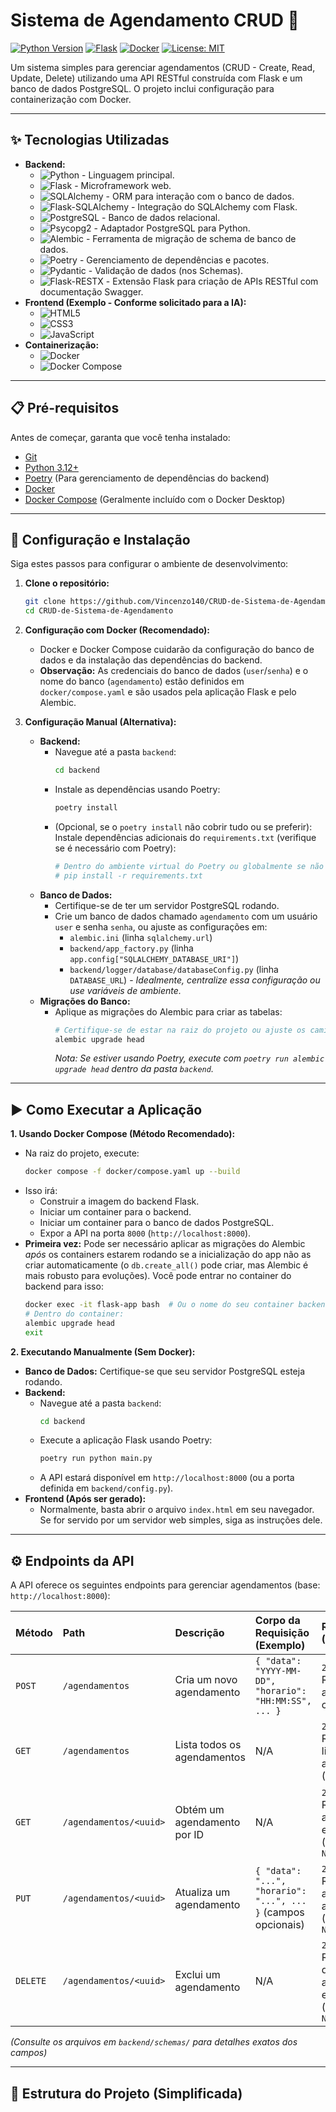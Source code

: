 # Sistema de Agendamento CRUD 📅

[![Python Version](https://img.shields.io/badge/Python-3.12+-blue.svg?style=for-the-badge&logo=python)](https://www.python.org/)
[![Flask](https://img.shields.io/badge/Flask-3.1.0-black.svg?style=for-the-badge&logo=flask)](https://flask.palletsprojects.com/)
[![Docker](https://img.shields.io/badge/Docker-Compose-blue.svg?style=for-the-badge&logo=docker)](https://www.docker.com/)
[![License: MIT](https://img.shields.io/badge/License-MIT-yellow.svg?style=for-the-badge)](https://opensource.org/licenses/MIT)

Um sistema simples para gerenciar agendamentos (CRUD - Create, Read, Update, Delete) utilizando uma API RESTful construída com Flask e um banco de dados PostgreSQL. O projeto inclui configuração para containerização com Docker.

---

## ✨ Tecnologias Utilizadas

*   **Backend:**
    *   ![Python](https://img.shields.io/badge/Python-3.12+-3776AB?style=flat-square&logo=python&logoColor=white) - Linguagem principal.
    *   ![Flask](https://img.shields.io/badge/Flask-3.1.0-000000?style=flat-square&logo=flask&logoColor=white) - Microframework web.
    *   ![SQLAlchemy](https://img.shields.io/badge/SQLAlchemy-ORM-D71F00?style=flat-square&logo=sqlalchemy&logoColor=white) - ORM para interação com o banco de dados.
    *   ![Flask-SQLAlchemy](https://img.shields.io/badge/Flask--SQLAlchemy-Integration-red?style=flat-square) - Integração do SQLAlchemy com Flask.
    *   ![PostgreSQL](https://img.shields.io/badge/PostgreSQL-Database-336791?style=flat-square&logo=postgresql&logoColor=white) - Banco de dados relacional.
    *   ![Psycopg2](https://img.shields.io/badge/Psycopg2-Driver-blue?style=flat-square) - Adaptador PostgreSQL para Python.
    *   ![Alembic](https://img.shields.io/badge/Alembic-Migrations-lightgrey?style=flat-square) - Ferramenta de migração de schema de banco de dados.
    *   ![Poetry](https://img.shields.io/badge/Poetry-Dependency%20Management-60A5FA?style=flat-square&logo=poetry&logoColor=white) - Gerenciamento de dependências e pacotes.
    *   ![Pydantic](https://img.shields.io/badge/Pydantic-Data%20Validation-e92063?style=flat-square) - Validação de dados (nos Schemas).
    *   ![Flask-RESTX](https://img.shields.io/badge/Flask--RESTX-API%20Docs%20%26%20Helpers-4EA8B6?style=flat-square) - Extensão Flask para criação de APIs RESTful com documentação Swagger.
*   **Frontend (Exemplo - Conforme solicitado para a IA):**
    *   ![HTML5](https://img.shields.io/badge/HTML5-Structure-E34F26?style=flat-square&logo=html5&logoColor=white)
    *   ![CSS3](https://img.shields.io/badge/CSS3-Styling-1572B6?style=flat-square&logo=css3&logoColor=white)
    *   ![JavaScript](https://img.shields.io/badge/JavaScript-Logic-F7DF1E?style=flat-square&logo=javascript&logoColor=black)
*   **Containerização:**
    *   ![Docker](https://img.shields.io/badge/Docker-Containerization-2496ED?style=flat-square&logo=docker&logoColor=white)
    *   ![Docker Compose](https://img.shields.io/badge/Docker%20Compose-Orchestration-2496ED?style=flat-square&logo=docker&logoColor=white)

---

## 📋 Pré-requisitos

Antes de começar, garanta que você tenha instalado:

*   [Git](https://git-scm.com/)
*   [Python 3.12+](https://www.python.org/)
*   [Poetry](https://python-poetry.org/docs/#installation) (Para gerenciamento de dependências do backend)
*   [Docker](https://docs.docker.com/get-docker/)
*   [Docker Compose](https://docs.docker.com/compose/install/) (Geralmente incluído com o Docker Desktop)

---

## 🚀 Configuração e Instalação

Siga estes passos para configurar o ambiente de desenvolvimento:

1.  **Clone o repositório:**
    ```bash
    git clone https://github.com/Vincenzo140/CRUD-de-Sistema-de-Agendamento.git
    cd CRUD-de-Sistema-de-Agendamento
    ```

2.  **Configuração com Docker (Recomendado):**
    *   Docker e Docker Compose cuidarão da configuração do banco de dados e da instalação das dependências do backend.
    *   **Observação:** As credenciais do banco de dados (`user`/`senha`) e o nome do banco (`agendamento`) estão definidos em `docker/compose.yaml` e são usados pela aplicação Flask e pelo Alembic.

3.  **Configuração Manual (Alternativa):**
    *   **Backend:**
        *   Navegue até a pasta `backend`:
            ```bash
            cd backend
            ```
        *   Instale as dependências usando Poetry:
            ```bash
            poetry install
            ```
        *   (Opcional, se o `poetry install` não cobrir tudo ou se preferir): Instale dependências adicionais do `requirements.txt` (verifique se é necessário com Poetry):
            ```bash
            # Dentro do ambiente virtual do Poetry ou globalmente se não usar venv
            # pip install -r requirements.txt
            ```
    *   **Banco de Dados:**
        *   Certifique-se de ter um servidor PostgreSQL rodando.
        *   Crie um banco de dados chamado `agendamento` com um usuário `user` e senha `senha`, ou ajuste as configurações em:
            *   `alembic.ini` (linha `sqlalchemy.url`)
            *   `backend/app_factory.py` (linha `app.config["SQLALCHEMY_DATABASE_URI"]`)
            *   `backend/logger/database/databaseConfig.py` (linha `DATABASE_URL`) - *Idealmente, centralize essa configuração ou use variáveis de ambiente.*
    *   **Migrações do Banco:**
        *   Aplique as migrações do Alembic para criar as tabelas:
            ```bash
            # Certifique-se de estar na raiz do projeto ou ajuste os caminhos
            alembic upgrade head
            ```
            *Nota: Se estiver usando Poetry, execute com `poetry run alembic upgrade head` dentro da pasta `backend`.*

---

## ▶️ Como Executar a Aplicação

**1. Usando Docker Compose (Método Recomendado):**

*   Na raiz do projeto, execute:
    ```bash
    docker compose -f docker/compose.yaml up --build
    ```
*   Isso irá:
    *   Construir a imagem do backend Flask.
    *   Iniciar um container para o backend.
    *   Iniciar um container para o banco de dados PostgreSQL.
    *   Expor a API na porta `8000` (`http://localhost:8000`).
*   **Primeira vez:** Pode ser necessário aplicar as migrações do Alembic *após* os containers estarem rodando se a inicialização do app não as criar automaticamente (o `db.create_all()` pode criar, mas Alembic é mais robusto para evoluções). Você pode entrar no container do backend para isso:
    ```bash
    docker exec -it flask-app bash  # Ou o nome do seu container backend
    # Dentro do container:
    alembic upgrade head
    exit
    ```

**2. Executando Manualmente (Sem Docker):**

*   **Banco de Dados:** Certifique-se que seu servidor PostgreSQL esteja rodando.
*   **Backend:**
    *   Navegue até a pasta `backend`:
        ```bash
        cd backend
        ```
    *   Execute a aplicação Flask usando Poetry:
        ```bash
        poetry run python main.py
        ```
    *   A API estará disponível em `http://localhost:8000` (ou a porta definida em `backend/config.py`).
*   **Frontend (Após ser gerado):**
    *   Normalmente, basta abrir o arquivo `index.html` em seu navegador. Se for servido por um servidor web simples, siga as instruções dele.

---

## ⚙️ Endpoints da API

A API oferece os seguintes endpoints para gerenciar agendamentos (base: `http://localhost:8000`):

| Método   | Path                        | Descrição                   | Corpo da Requisição (Exemplo)                                | Resposta (Sucesso)                                                                                                  |
| :------- | :-------------------------- | :-------------------------- | :----------------------------------------------------------- | :------------------------------------------------------------------------------------------------------------------ |
| `POST`   | `/agendamentos`             | Cria um novo agendamento    | `{ "data": "YYYY-MM-DD", "horario": "HH:MM:SS", ... }`        | `201 Created` - Retorna o agendamento criado (JSON)                                                                 |
| `GET`    | `/agendamentos`             | Lista todos os agendamentos | N/A                                                          | `200 OK` - Retorna uma lista de agendamentos (JSON)                                                                 |
| `GET`    | `/agendamentos/<uuid>`      | Obtém um agendamento por ID | N/A                                                          | `200 OK` - Retorna o agendamento específico (JSON) / `404 Not Found`                                                |
| `PUT`    | `/agendamentos/<uuid>`      | Atualiza um agendamento     | `{ "data": "...", "horario": "...", ... }` (campos opcionais) | `200 OK` - Retorna o agendamento atualizado (JSON) / `404 Not Found`                                                |
| `DELETE` | `/agendamentos/<uuid>`      | Exclui um agendamento       | N/A                                                          | `200 OK` - Retorna o ID do agendamento excluído (JSON) / `404 Not Found`                                            |

*(Consulte os arquivos em `backend/schemas/` para detalhes exatos dos campos)*

---

## 📂 Estrutura do Projeto (Simplificada)